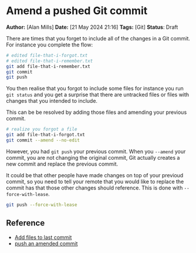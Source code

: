 # Amend a pushed Git commit 

**Author:** [Alan Mills]
**Date:** [21 May 2024 21:16]
**Tags:** [Git]
**Status**: Draft

There are times that you forget to include all of the changes in a Git commit.  For instance you
complete the flow:

```bash
# edited file-that-i-forgot.txt
# edited file-that-i-remember.txt
git add file-that-i-remember.txt
git commit
git push
```

You then realise that you forgot to include some files for instance you run `git status` and you
get a surprise that there are untracked files or files with changes that you intended to include.

This can be be resolved by adding those files and amending your previous commit.

```bash
# realize you forgot a file
git add file-that-i-forgot.txt
git commit --amend --no-edit
```

However, you had `git push` your previous commit.  When you `--amend` your commit, you are not
changing the original commit, Git actually creates a new commit and replace the previous commit.

It could be that other people have made changes on top of your previoud commit, so you need to tell
your remote that you would like to replace the commit has that those other changes should reference.
This is done with `--force-with-lease`.

```bash
git push --force-with-lease
```

## Reference

* [Add files to last commit][amend]
* [push an amended commit][push]

[amend]: https://stackoverflow.com/a/37848143/1456748
[push]: https://stackoverflow.com/a/70051106/1456748